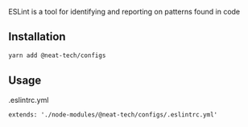 ESLint is a tool for identifying and reporting on patterns found in code

## Installation

```bash
yarn add @neat-tech/configs
```

## Usage

.eslintrc.yml

```
extends: './node-modules/@neat-tech/configs/.eslintrc.yml'
```
